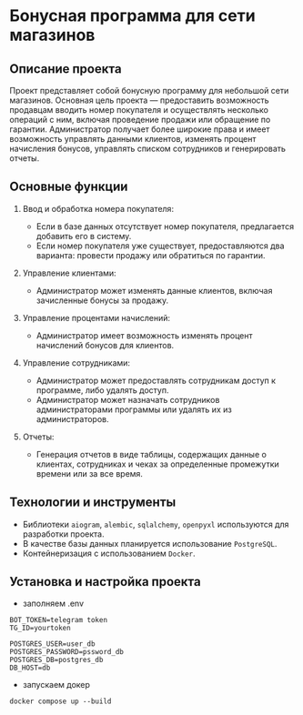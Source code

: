 # Бонусная программа для сети магазинов

## Описание проекта
Проект представляет собой бонусную программу для небольшой сети магазинов. Основная цель проекта — предоставить возможность продавцам вводить номер покупателя и осуществлять несколько операций с ним, включая проведение продажи или обращение по гарантии. Администратор получает более широкие права и имеет возможность управлять данными клиентов, изменять процент начисления бонусов, управлять списком сотрудников и генерировать отчеты.

## Основные функции
1. Ввод и обработка номера покупателя:
   - Если в базе данных отсутствует номер покупателя, предлагается добавить его в систему.
   - Если номер покупателя уже существует, предоставляются два варианта: провести продажу или обратиться по гарантии.

2. Управление клиентами:
   - Администратор может изменять данные клиентов, включая зачисленные бонусы за продажу.

3. Управление процентами начислений:
   - Администратор имеет возможность изменять процент начислений бонусов для клиентов.

4. Управление сотрудниками:
   - Администратор может предоставлять сотрудникам доступ к программе, либо удалять доступ.
   - Администратор может назначать сотрудников администраторами программы или удалять их из администраторов.

5. Отчеты:
   - Генерация отчетов в виде таблицы, содержащих данные о клиентах, сотрудниках и чеках за определенные промежутки времени или за все время.

## Технологии и инструменты
- Библиотеки `aiogram`, `alembic`, `sqlalchemy`, `openpyxl` используются для разработки проекта.
- В качестве базы данных планируется использование `PostgreSQL`.
- Контейнеризация с использованием `Docker`.

## Установка и настройка проекта
- заполняем .env
```
BOT_TOKEN=telegram token
TG_ID=yourtoken

POSTGRES_USER=user_db
POSTGRES_PASSWORD=pssword_db
POSTGRES_DB=postgres_db
DB_HOST=db
```
- запускаем докер
```
docker compose up --build
```
